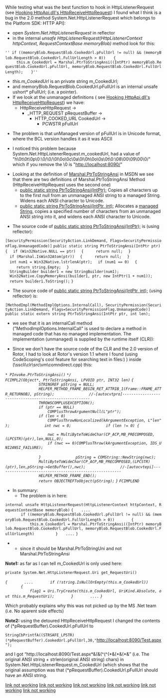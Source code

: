 While testing what was the best function to hook in HttpListenerRequest
(see [Hooking HttpApi.dll's
HttpReceiveHttpRequest](Hooking_HttpApi.dll's_HttpReceiveHttpRequest "wikilink"))
I found what I think is a bug in the 2.0 method
System.Net.HttpListenerRequest which belongs to the Platform SDK: HTTP
API\]:

  - open *System.Net.HttpListenerRequest* in reflector
  - in the internal *unsafe HttpListenerRequest(HttpListenerContext
    httpContext, RequestContextBase memoryBlob)* method look for this:

`'' if ((memoryBlob.RequestBlob.CookedUrl.pFullUrl != null) && (memoryBlob.RequestBlob.CookedUrl.FullUrlLength > 0))`
`   {`
`     this.m_CookedUrl = Marshal.PtrToStringAnsi((IntPtr) memoryBlob.RequestBlob.CookedUrl.pFullUrl, memoryBlob.RequestBlob.CookedUrl.FullUrlLength);`
`   }''`

  - *this.m_CookedUrl* is an private string m_CookedUrl;
  - and memoryBlob.RequestBlob.CookedUrl.pFullUrl is an internal unsafe
    ushort\* pFullUrl; (i.e. a pointer).
  - If we look at the unmanaged definitions ( see [Hooking HttpApi.dll's
    HttpReceiveHttpRequest](Hooking_HttpApi.dll's_HttpReceiveHttpRequest "wikilink"))
    we have:
      - HttpReceiveHttpRequest -\>
          - _HTTP_REQUEST pRequestBuffer -\>
              - HTTP_COOKED_URL CookedUrl -\>
                  - PCWSTR pFullUrl

<!-- end list -->

  - The problem is that unManaged version of pFullUrl is in Unicode
    format, where the BCL version handles it as it was ASCII

<!-- end list -->

  - I noticed this problem because
    System.Net.HttpListenerRequest.m_cookedUrl, had a value of
    "h\\0t\\0t\\0p\\0:\\0/\\0/\\0l\\0o\\0c\\0a\\0l\\0h\\0o\\0s\\0t\\0:\\08\\00\\09\\00\\0/"
    which if you remove the \\0 is "<http://localhost:8090/>"

<!-- end list -->

  - Looking at the definition of
    [Marshal.PtrToStringAnsi](http://msdn.microsoft.com/library/default.asp?url=/library/en-us/cpref/html/frlrfsystemruntimeinteropservicesmarshalclassptrtostringansitopic.asp)
    in MSDN we see that there are two definitions of
    Marshal.PtrToStringAnsi Method (HttpReceiveHttpRequest uses the
    second one)
      - [public static string
        PtrToStringAnsi(IntPtr);](http://msdn.microsoft.com/library/en-us/cpref/html/frlrfsystemruntimeinteropservicesmarshalclassptrtostringansitopic1.asp)
        Copies all characters up to the first null from an unmanaged
        ANSI string to a managed String. Widens each ANSI character to
        Unicode.
      - [public static string PtrToStringAnsi(IntPtr,
        int);](http://msdn.microsoft.com/library/en-us/cpref/html/frlrfsystemruntimeinteropservicesmarshalclassptrtostringansitopic2.asp)
        Allocates a [managed
        String](http://msdn.microsoft.com/library/en-us/cpref/html/frlrfsystemstringclasstopic.asp),
        copies a specified number of characters from an unmanaged ANSI
        string into it, and widens each ANSI character to Unicode.

<!-- end list -->

  - The source code of [public static string
    PtrToStringAnsi(IntPtr);](http://msdn.microsoft.com/library/en-us/cpref/html/frlrfsystemruntimeinteropservicesmarshalclassptrtostringansitopic1.asp)
    is (using reflector):

`[SecurityPermission(SecurityAction.LinkDemand, Flags=SecurityPermissionFlag.UnmanagedCode)]`
`public static string PtrToStringAnsi(IntPtr ptr)`
`{`
`  if (Win32Native.NULL == ptr)`
`  {`
`     return null;`
`  }`
`  if (Marshal.IsWin32Atom(ptr))`
`  {`
`     return null;`
`  }`
`  int num1 = Win32Native.lstrlenA(ptr);`
`  if (num1 == 0)`
`  {`
`     return string.Empty;`
`  }`
`  StringBuilder builder1 = new StringBuilder(num1);`
`  Win32Native.CopyMemoryAnsi(builder1, ptr, new IntPtr(1 + num1));`
`  return builder1.ToString();`
`}`

  - The source code of [public static string PtrToStringAnsi(IntPtr,
    int);](http://msdn.microsoft.com/library/en-us/cpref/html/frlrfsystemruntimeinteropservicesmarshalclassptrtostringansitopic2.asp)
    (using reflector) is:

`[MethodImpl(MethodImplOptions.InternalCall), SecurityPermission(SecurityAction.LinkDemand, Flags=SecurityPermissionFlag.UnmanagedCode)]`
`public static extern string PtrToStringAnsi(IntPtr ptr, int len);`

  - we see that it is an internalCall method
    ("MethodImplOptions.InternalCall" is used to declare a method in
    managed code that has no managed implementation. The implementation
    (unmanaged) is supplied by the runtime itself (CLR)):

<!-- end list -->

  - Since we don't have the source code of the CLR and the 2.0 version
    of Rotor, I had to look at Rotor's version 1.1 where I found (using
    CodeScoping's cool feature for searching text in files:) ) inside
    (\\sscli\\clr\\src\\vm\\comndirect.cpp) this:

<i>

`* PInvoke.PtrToStringAnsi()`
`*/`
`FCIMPL2(Object*, PtrToStringAnsi, LPVOID ptr, INT32 len)`
`{`
`               STRINGREF pString = NULL;`
`               HELPER_METHOD_FRAME_BEGIN_RET_ATTRIB_1(Frame::FRAME_ATTR_RETURNOBJ, pString);`
`               //-[autocvtpro]-------------------------------------------------------`
`               THROWSCOMPLUSEXCEPTION();`
`               if (ptr == NULL)`
`                   COMPlusThrowArgumentNull(L"ptr");`
`               if (len < 0)`
`                   COMPlusThrowNonLocalized(kArgumentException, L"len");`
`               int nwc = 0;`
`               if (len != 0) {`

`                   nwc = MultiByteToWideChar(CP_ACP,MB_PRECOMPOSED,(LPCSTR)(ptr),len,NULL,0);`
`                   if (nwc == 0)COMPlusThrow(kArgumentException, IDS_UNI2ANSI_FAILURE);`

`               }`
`               pString = COMString::NewString(nwc);`
`               MultiByteToWideChar(CP_ACP,MB_PRECOMPOSED,(LPCSTR)(ptr),len,pString->GetBuffer(),nwc);`
`               //-[autocvtepi]-------------------------------------------------------`
`               HELPER_METHOD_FRAME_END();`
`               return OBJECTREFToObject(pString);`
`}`
`FCIMPLEND`

</i>

  - In summary:
      - The problem is in here:

`internal unsafe HttpListenerRequest(HttpListenerContext httpContext, RequestContextBase memoryBlob)`
`{`
`   ....`
`       if ((memoryBlob.RequestBlob.CookedUrl.pFullUrl != null) && (memoryBlob.RequestBlob.CookedUrl.FullUrlLength > 0))`
`       {`
`           this.m_CookedUrl = Marshal.PtrToStringAnsi((IntPtr) memoryBlob.RequestBlob.CookedUrl.pFullUrl, memoryBlob.RequestBlob.CookedUrl.FullUrlLength)  `
`       }`
`   ....`
`}`

  -   - since it should be Marshal.PtrToStringUni and not
        Marshal.PtrToStringAnsi

**Note1:** as far as I can tell m_CookedUrl is only used here:

`private System.Net.HttpListenerRequest.Uri get_RequestUri()`

<i>`{`
`       ....`
`       if (!string.IsNullOrEmpty(this.m_CookedUrl))`
`       {`
`           flag1 = Uri.TryCreate(this.m_CookedUrl, UriKind.Absolute, out this.m_RequestUri);`
`       }`
`       ....`
`}`</i>

Which probably explains why this was not picked up by the MS .Net team
(i.e. No aparent side effects)

**Note2:** using the detoured HttpReceiveHttpRequest I changed the
contents of (\*pRequestBuffer).CookedUrl.pFullUrl to

`StringCbPrintfA((STRSAFE_LPSTR)(*pRequestBuffer).CookedUrl.pFullUrl,30,"`<http://localhost:8090/Test.aspx>`");`

and I got “http://localhost:8090/Test.aspx\*&(&(^(^(\*&(\*&(\*&” (i.e.
The original ANSI string + strlen(original ANSI string) chars) in
System.Net.HttpListenerRequest.m_CookedUrl (which shows that the
original assumption was that (\*pRequestBuffer).CookedUrl.pFullUrl
should have an ANSI string.

[link not working](Category:FIXME "wikilink") [link not
working](Category:FIXME "wikilink") [link not
working](Category:FIXME "wikilink") [link not
working](Category:FIXME "wikilink") [link not
working](Category:FIXME "wikilink") [link not
working](Category:FIXME "wikilink")